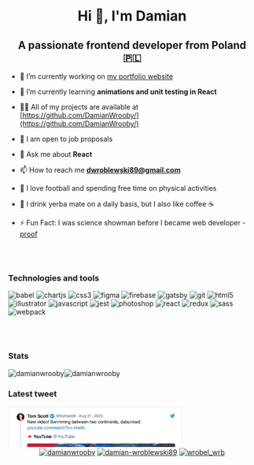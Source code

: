 <h1 align="center">Hi 👋, I'm Damian</h1>
<h2 align="center">A passionate frontend developer from Poland 🇵🇱</h2>

- 🔭 I’m currently working on [my portfolio website](https://github.com/DamianWrooby/portfolio)

- 🌱 I’m currently learning **animations and unit testing in React**

- 👨‍💻 All of my projects are available at [https://github.com/DamianWrooby/](https://github.com/DamianWrooby/)

- 💼 I am open to job proposals

- 💬 Ask me about **React**

- 📫 How to reach me **dwroblewski89@gmail.com**

- 💪 I love football and spending free time on physical activities

- 🍵 I drink yerba mate on a daily basis, but I also like coffee ☕ 

- ⚡ Fun Fact: I was science showman before I became web developer - [proof](https://www.youtube.com/watch?v=W6wUhrE0l54)

<div align="left">
<br><br>
<h3>Technologies and tools</h3>

<p align="left"><img src="https://www.vectorlogo.zone/logos/babeljs/babeljs-icon.svg" alt="babel" width="40" height="40"/> <img src="https://www.chartjs.org/media/logo-title.svg" alt="chartjs" width="40" height="40"/> <img src="https://devicons.github.io/devicon/devicon.git/icons/css3/css3-original-wordmark.svg" alt="css3" width="40" height="40"/> <img src="https://www.vectorlogo.zone/logos/figma/figma-icon.svg" alt="figma" width="40" height="40"/> <img src="https://www.vectorlogo.zone/logos/firebase/firebase-icon.svg" alt="firebase" width="40" height="40"/> <img src="https://www.vectorlogo.zone/logos/gatsbyjs/gatsbyjs-icon.svg" alt="gatsby" width="40" height="40"/> <img src="https://www.vectorlogo.zone/logos/git-scm/git-scm-icon.svg" alt="git" width="40" height="40"/> <img src="https://devicons.github.io/devicon/devicon.git/icons/html5/html5-original-wordmark.svg" alt="html5" width="40" height="40"/> <img src="https://www.vectorlogo.zone/logos/adobe_illustrator/adobe_illustrator-icon.svg" alt="illustrator" width="40" height="40"/> <img src="https://devicons.github.io/devicon/devicon.git/icons/javascript/javascript-original.svg" alt="javascript" width="40" height="40"/> <img src="https://i.ibb.co/Yj6p14L/jest.png" alt="jest" width="40" height="40"/> <img src="https://devicons.github.io/devicon/devicon.git/icons/photoshop/photoshop-plain.svg" alt="photoshop" width="40" height="40"/> <img src="https://devicons.github.io/devicon/devicon.git/icons/react/react-original-wordmark.svg" alt="react" width="40" height="40"/> <img src="https://devicons.github.io/devicon/devicon.git/icons/redux/redux-original.svg" alt="redux" width="40" height="40"/> <img src="https://devicons.github.io/devicon/devicon.git/icons/sass/sass-original.svg" alt="sass" width="40" height="40"/> <img src="https://devicons.github.io/devicon/devicon.git/icons/webpack/webpack-original.svg" alt="webpack" width="40" height="40"/></p>
<br><br>
<h3>Stats</h3>
<div align="left">
<img align="left" src="https://github-readme-stats.vercel.app/api/top-langs/?username=damianwrooby&layout=compact&hide=html" alt="damianwrooby" />
<img align="left" src="https://github-readme-stats.vercel.app/api?username=damianwrooby&show_icons=true" alt="damianwrooby" />
</div>
<br/>

<h3>Latest tweet</h3>
<a href="https://twitter.com/Raym0111" target="_blank">
  <img src="https://github.com/DamianWrooby/DamianWrooby/raw/master/tweet.png" width="70%" align="center" alt="Click to view on Twitter" title="My latest tweet, as an image"/>
</a>

<div align="center">
<a href="https://twitter.com/damianwrooby" target="blank"><img align="center" src="https://cdn.jsdelivr.net/npm/simple-icons@3.0.1/icons/twitter.svg" alt="damianwrooby" height="30" width="30" /></a>
<a href="https://linkedin.com/in/damian-wroblewski89" target="blank"><img align="center" src="https://cdn.jsdelivr.net/npm/simple-icons@3.0.1/icons/linkedin.svg" alt="damian-wroblewski89" height="30" width="30" /></a>
<a href="https://instagram.com/wrobel_wrb" target="blank"><img align="center" src="https://cdn.jsdelivr.net/npm/simple-icons@3.0.1/icons/instagram.svg" alt="wrobel_wrb" height="30" width="30" /></a>
</div>
</div>
